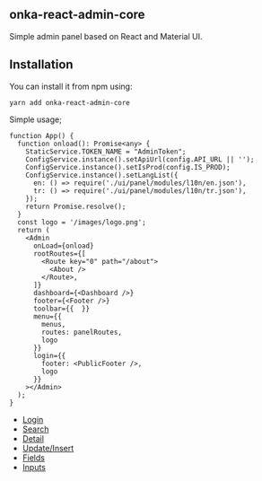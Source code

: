 ## onka-react-admin-core

Simple admin panel based on React and Material UI.

## Installation

You can install it from npm using:

```
yarn add onka-react-admin-core
```

Simple usage;

```
function App() {
  function onload(): Promise<any> {
    StaticService.TOKEN_NAME = "AdminToken";
    ConfigService.instance().setApiUrl(config.API_URL || '');
    ConfigService.instance().setIsProd(config.IS_PROD);
    ConfigService.instance().setLangList({
      en: () => require('./ui/panel/modules/l10n/en.json'),
      tr: () => require('./ui/panel/modules/l10n/tr.json'),
    });
    return Promise.resolve();
  }
  const logo = '/images/logo.png';
  return (
    <Admin
      onLoad={onload}
      rootRoutes={[
        <Route key="0" path="/about">
          <About />
        </Route>,
      ]}
      dashboard={<Dashboard />}
      footer={<Footer />}
      toolbar={{  }}
      menu={{
        menus,
        routes: panelRoutes,
        logo
      }}
      login={{
        footer: <PublicFooter />,
        logo
      }}
    ></Admin>
  );
}
```
- [Login](Login.md)  
- [Search](List.md)  
- [Detail](Detail.md)  
- [Update/Insert](Upsert.md)  
- [Fields](Fields.md)  
- [Inputs](Inputs.md)  